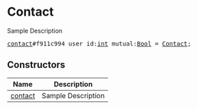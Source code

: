 # Contact

Sample Description

<pre>
<a href="../constructor/contact">contact</a>#f911c994 user_id:<a href="../type/int.md">int</a> mutual:<a href="../type/Bool.md">Bool</a> = <a href="../type/Contact.md">Contact</a>;
</pre>

## Constructors

| Name | Description |
|------|-------------|
| [contact](../constructor/contact.md) | Sample Description |

